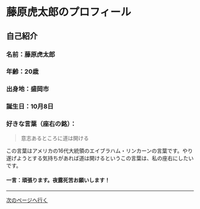 # 藤原虎太郎のプロフィール

## 自己紹介
### 名前：藤原虎太郎
### 年齢：20歳
### 出身地：盛岡市
### 誕生日：10月8日
### 好きな言葉（座右の銘）：  
> 意志あるところに道は開ける  

この言葉はアメリカの16代大統領のエイブラハム・リンカーンの言葉です。やり遂げようとする気持ちがあれば道は開けるというこの言葉は、私の座右にしたいです。
#### 一言：頑張ります。夜露死苦お願いします！
-----
[次のページへ行く](./profilepage%20copy.md)